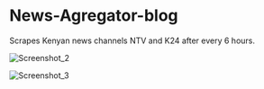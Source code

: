 # News-Agregator-blog

Scrapes Kenyan news channels NTV and K24 after every 6 hours.

![Screenshot_2](https://github.com/djangocoder101/New-Agregator-blog/assets/119099815/3e114da4-5176-4e86-bdc1-f235c3b51f03)


![Screenshot_3](https://github.com/djangocoder101/New-Agregator-blog/assets/119099815/a709153d-303d-42b0-a899-6ad68c57f066)
